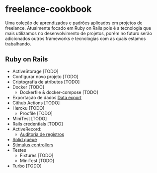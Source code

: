 # freelance-cookbook

Uma coleção de aprendizados e padrões aplicados em projetos de freelance. Atualmente focado em
Ruby on Rails pois é a tecnologia que mais utilizamos no desenvolvimento de projetos, porém
no futuro serão adicionados outros frameworks e tecnologias com as quais estamos trabalhando.

## Ruby on Rails

  - ActiveStorage [TODO]
  - Configurar novo projeto [TODO]
  - Criptografia de atributos [TODO]
  - Docker [TODO]
    - Dockerfile & docker-compose [TODO]
  - Exportação de dados [Data export](rails/data_export/README.md)
  - Github Actions [TODO]
  - Heroku [TODO]
    - Procfile [TODO]
  - MiniTest [TODO]
  - Rails credentials [TODO]
  - ActiveRecord:
    - [Auditoria de registros](rails/active-record/AUDITORIA_DE_REGISTROS.md)
  - [Solid queue](rails/solid_queue/README.md)
  - [Stimulus controllers](rails/stimulus/README.md)
  - Testes
    - Fixtures [TODO]
    - MiniTest [TODO]
  - Turbo [TODO]

